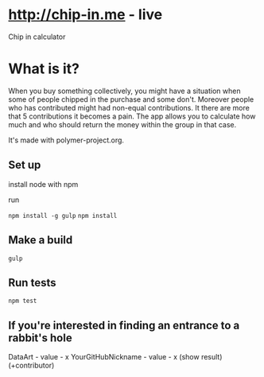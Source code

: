 # http://chip-in.me - live
Chip in calculator

# What is it?
When you buy something collectively, you might have a situation when some of people chipped in the purchase and some don't. Moreover people who has contributed might had non-equal contributions. It there are more that 5 contributions it becomes a pain.
The app allows you to calculate how much and who should return the money within the group in that case.

It's made with polymer-project.org.

## Set up

install node with npm

run

`npm install -g gulp`
`npm install`

## Make a build
`gulp`

## Run tests
`npm test`

## If you're interested in finding an entrance to a rabbit's hole
DataArt - value - x
YourGitHubNickname - value - x
(show result) (+contributor)